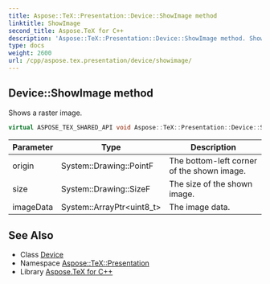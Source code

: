 ```yaml
---
title: Aspose::TeX::Presentation::Device::ShowImage method
linktitle: ShowImage
second_title: Aspose.TeX for C++
description: 'Aspose::TeX::Presentation::Device::ShowImage method. Shows a raster image in C++.'
type: docs
weight: 2600
url: /cpp/aspose.tex.presentation/device/showimage/
---
```

## Device::ShowImage method


Shows a raster image.

```cpp
virtual ASPOSE_TEX_SHARED_API void Aspose::TeX::Presentation::Device::ShowImage(System::Drawing::PointF origin, System::Drawing::SizeF size, System::ArrayPtr<uint8_t> imageData)=0
```


| Parameter | Type | Description |
| --- | --- | --- |
| origin | System::Drawing::PointF | The bottom-left corner of the shown image. |
| size | System::Drawing::SizeF | The size of the shown image. |
| imageData | System::ArrayPtr\<uint8_t\> | The image data. |



## See Also

* Class [Device](../)
* Namespace [Aspose::TeX::Presentation](../../)
* Library [Aspose.TeX for C++](../../../)

